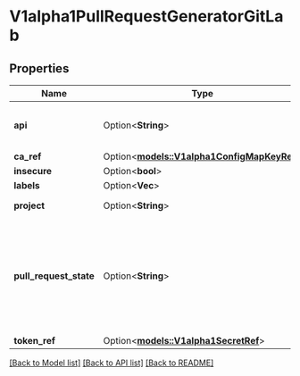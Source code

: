 # V1alpha1PullRequestGeneratorGitLab

## Properties

Name | Type | Description | Notes
------------ | ------------- | ------------- | -------------
**api** | Option<**String**> | The GitLab API URL to talk to. If blank, uses https://gitlab.com/. | [optional]
**ca_ref** | Option<[**models::V1alpha1ConfigMapKeyRef**](v1alpha1ConfigMapKeyRef.md)> |  | [optional]
**insecure** | Option<**bool**> |  | [optional]
**labels** | Option<**Vec<String>**> |  | [optional]
**project** | Option<**String**> | GitLab project to scan. Required. | [optional]
**pull_request_state** | Option<**String**> | PullRequestState is an additional MRs filter to get only those with a certain state. Default: \"\" (all states). Valid values: opened, closed, merged, locked\". | [optional]
**token_ref** | Option<[**models::V1alpha1SecretRef**](v1alpha1SecretRef.md)> |  | [optional]

[[Back to Model list]](../README.md#documentation-for-models) [[Back to API list]](../README.md#documentation-for-api-endpoints) [[Back to README]](../README.md)


